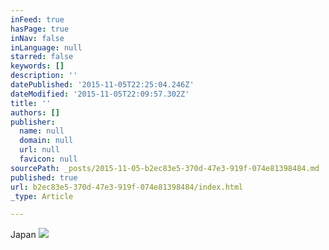 ```yaml
---
inFeed: true
hasPage: true
inNav: false
inLanguage: null
starred: false
keywords: []
description: ''
datePublished: '2015-11-05T22:25:04.246Z'
dateModified: '2015-11-05T22:09:57.302Z'
title: ''
authors: []
publisher:
  name: null
  domain: null
  url: null
  favicon: null
sourcePath: _posts/2015-11-05-b2ec83e5-370d-47e3-919f-074e81398484.md
published: true
url: b2ec83e5-370d-47e3-919f-074e81398484/index.html
_type: Article

---
```

Japan
![](https://the-grid-user-content.s3-us-west-2.amazonaws.com/b49fab32-584a-46ca-80fa-6dd07462a8a2.jpg)